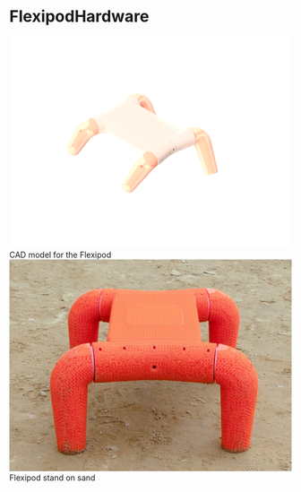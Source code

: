 # FlexipodHardware
![image](https://github.com/boxiXia/FlexipodHardware/blob/master/images/flexipod_assembly.png)
CAD model for the Flexipod
![image](https://github.com/boxiXia/FlexipodHardware/blob/master/images/flexipod.jpg)
Flexipod stand on sand
